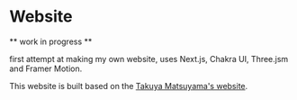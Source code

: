 # Website
** work in progress **

first attempt at making my own website, uses Next.js, Chakra UI, Three.jsm and Framer Motion.

This website is built based on the <a href='https://www.craftz.dog/' target='_blank'>Takuya Matsuyama's website</a>.
